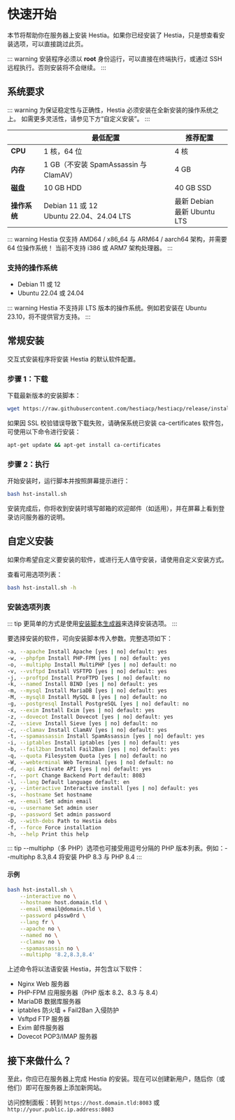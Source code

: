 # 快速开始

本节将帮助你在服务器上安装 Hestia。如果你已经安装了 Hestia，只是想查看安装选项，可以直接跳过此页。

::: warning
安装程序必须以 **root** 身份运行，可以直接在终端执行，或通过 SSH 远程执行。否则安装将不会继续。
:::

## 系统要求

::: warning
为保证稳定性与正确性，Hestia 必须安装在全新安装的操作系统之上。
如需更多灵活性，请参见下方“自定义安装”。
:::

|              | 最低配置                                   | 推荐配置                         |
| ------------ | ------------------------------------------ | -------------------------------- |
| **CPU**      | 1 核，64 位                                | 4 核                             |
| **内存**     | 1 GB（不安装 SpamAssassin 与 ClamAV）      | 4 GB                             |
| **磁盘**     | 10 GB HDD                                  | 40 GB SSD                        |
| **操作系统** | Debian 11 或 12<br>Ubuntu 22.04、24.04 LTS | 最新 Debian <br> 最新 Ubuntu LTS |

::: warning
Hestia 仅支持 AMD64 / x86_64 与 ARM64 / aarch64 架构，并需要 64 位操作系统！
当前不支持 i386 或 ARM7 架构处理器。
:::

### 支持的操作系统

- Debian 11 或 12
- Ubuntu 22.04 或 24.04

::: warning
Hestia 不支持非 LTS 版本的操作系统。例如若安装在 Ubuntu 23.10，将不提供官方支持。
:::

## 常规安装

交互式安装程序将安装 Hestia 的默认软件配置。

### 步骤 1：下载

下载最新版本的安装脚本：

```bash
wget https://raw.githubusercontent.com/hestiacp/hestiacp/release/install/hst-install.sh
```

如果因 SSL 校验错误导致下载失败，请确保系统已安装 ca-certificates 软件包，可使用以下命令进行安装：

```bash
apt-get update && apt-get install ca-certificates
```

### 步骤 2：执行

开始安装时，运行脚本并按照屏幕提示进行：

```bash
bash hst-install.sh
```

安装完成后，你将收到安装时填写邮箱的欢迎邮件（如适用），并在屏幕上看到登录访问服务器的说明。

## 自定义安装

如果你希望自定义要安装的软件，或进行无人值守安装，请使用自定义安装方式。

查看可用选项列表：

```bash
bash hst-install.sh -h
```

### 安装选项列表

::: tip
更简单的方式是使用[安装脚本生成器](/install)来选择安装选项。
:::

要选择安装的软件，可向安装脚本传入参数。完整选项如下：

```bash
-a, --apache Install Apache [yes | no] default: yes
-w, --phpfpm Install PHP-FPM [yes | no] default: yes
-o, --multiphp Install MultiPHP [yes | no] default: no
-v, --vsftpd Install VSFTPD [yes | no] default: yes
-j, --proftpd Install ProFTPD [yes | no] default: no
-k, --named Install BIND [yes | no] default: yes
-m, --mysql Install MariaDB [yes | no] default: yes
-M, --mysql8 Install MySQL 8 [yes | no] default: no
-g, --postgresql Install PostgreSQL [yes | no] default: no
-x, --exim Install Exim [yes | no] default: yes
-z, --dovecot Install Dovecot [yes | no] default: yes
-Z, --sieve Install Sieve [yes | no] default: no
-c, --clamav Install ClamAV [yes | no] default: yes
-t, --spamassassin Install SpamAssassin [yes | no] default: yes
-i, --iptables Install iptables [yes | no] default: yes
-b, --fail2ban Install Fail2Ban [yes | no] default: yes
-q, --quota Filesystem Quota [yes | no] default: no
-W, --webterminal Web Terminal [yes | no] default: no
-d, --api Activate API [yes | no] default: yes
-r, --port Change Backend Port default: 8083
-l, --lang Default language default: en
-y, --interactive Interactive install [yes | no] default: yes
-s, --hostname Set hostname
-e, --email Set admin email
-u, --username Set admin user
-p, --password Set admin password
-D, --with-debs Path to Hestia debs
-f, --force Force installation
-h, --help Print this help
```

::: tip
--multiphp（多 PHP）选项也可接受用逗号分隔的 PHP 版本列表。例如：--multiphp 8.3,8.4 将安装 PHP 8.3 与 PHP 8.4
:::

#### 示例

```bash
bash hst-install.sh \
	--interactive no \
	--hostname host.domain.tld \
	--email email@domain.tld \
	--password p4ssw0rd \
	--lang fr \
	--apache no \
	--named no \
	--clamav no \
	--spamassassin no \
	--multiphp '8.2,8.3,8.4'
```

上述命令将以法语安装 Hestia，并包含以下软件：

- Nginx Web 服务器
- PHP-FPM 应用服务器（PHP 版本 8.2、8.3 与 8.4）
- MariaDB 数据库服务器
- iptables 防火墙 + Fail2Ban 入侵防护
- Vsftpd FTP 服务器
- Exim 邮件服务器
- Dovecot POP3/IMAP 服务器

## 接下来做什么？

至此，你应已在服务器上完成 Hestia 的安装。现在可以创建新用户，随后你（或他们）即可在服务器上添加新网站。

访问控制面板：转到 `https://host.domain.tld:8083` 或 `http://your.public.ip.address:8083`
